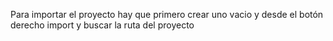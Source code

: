 Para importar el proyecto hay que primero crear uno vacio y desde el botón derecho import y buscar la ruta del proyecto